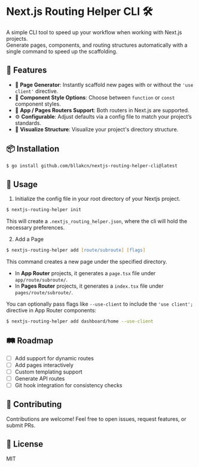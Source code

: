 # Next.js Routing Helper CLI 🛠️

A simple CLI tool to speed up your workflow when working with Next.js projects.  
Generate pages, components, and routing structures automatically with a single command to speed up the scaffolding.

## 🚀 Features

- 📄 **Page Generator**: Instantly scaffold new pages with or without the `'use client'` directive.
- 🧩 **Component Style Options**: Choose between `function` or `const` component styles.
- 🌿 **App / Pages Routers Support**: Both routers in Next.js are supported.
- ⚙️ **Configurable**: Adjust defaults via a config file to match your project’s standards.
- 🧼 **Visualize Structure**: Visualize your project's directory structure.

## 📦 Installation

```zsh
$ go install github.com/bllakcn/nextjs-routing-helper-cli@latest
```

## 📄 Usage

1. Initialize the config file in your root directory of your Nextjs project.

```zsh
$ nextjs-routing-helper init
```

This will create a `.nextjs_routing_helper.json`, where the cli will hold the necessary preferences.

2. Add a Page

```zsh
$ nextjs-routing-helper add [route/subroute] [flags]
```

This command creates a new page under the specified directory.

- In **App Router** projects, it generates a `page.tsx` file under `app/route/subroute/`.
- In **Pages Router** projects, it generates a `index.tsx` file under `pages/route/subroute/`.

You can optionally pass flags like `--use-client` to include the `'use client';` directive in App Router components:

```zsh
$ nextjs-routing-helper add dashboard/home --use-client
```

## 🛤️ Roadmap

- [ ] Add support for dynamic routes
- [ ] Add pages interactively
- [ ] Custom templating support
- [ ] Generate API routes
- [ ] Git hook integration for consistency checks

## 🤝 Contributing

Contributions are welcome! Feel free to open issues, request features, or submit PRs.

## 📄 License

MIT
